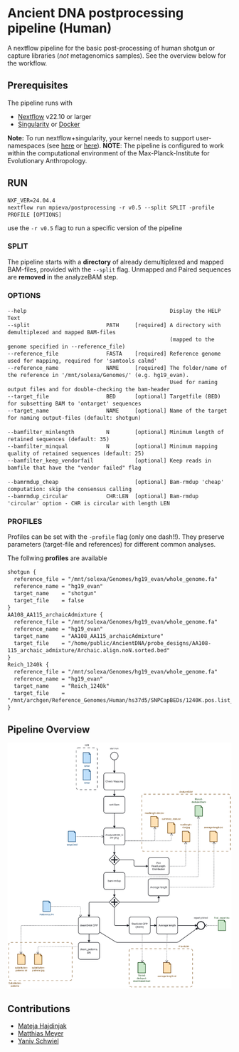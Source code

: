 # Ancient DNA postprocessing pipeline (Human)

A nextflow pipeline for the basic post-processing of human shotgun or capture libraries (_not_ metagenomics samples). See the overview below for the workflow.

## Prerequisites

The pipeline runs with 

- [Nextflow](https://www.nextflow.io/docs/latest/getstarted.html) v22.10 or larger
- [Singularity](https://sylabs.io/singularity/) or [Docker](https://www.docker.com/)

**Note:** To run nextflow+singularity, your kernel needs to support user-namespaces (see [here](https://github.com/apptainer/singularity/issues/5240#issuecomment-618405898) or [here](https://github.com/apptainer/singularity/issues/6341)).
**NOTE**: The pipeline is configured to work within the computational environment of the Max-Planck-Institute for Evolutionary Anthropology.

## RUN

```
NXF_VER=24.04.4
nextflow run mpieva/postprocessing -r v0.5 --split SPLIT -profile PROFILE [OPTIONS]
```
use the `-r v0.5` flag to run a specific version of the pipeline

### SPLIT

The pipeline starts with a **directory** of already demultiplexed and mapped BAM-files, provided with the `--split` flag. Unmapped and Paired sequences are **removed** in the analyzeBAM step. 


### OPTIONS

```
--help                                             Display the HELP Text
--split                        PATH     [required] A directory with demultiplexed and mapped BAM-files
                                                   (mapped to the genome specified in --reference_file)
--reference_file               FASTA    [required] Reference genome used for mapping, required for 'samtools calmd'
--reference_name               NAME     [required] The folder/name of the reference in '/mnt/solexa/Genomes/' (e.g. hg19_evan).
                                                   Used for naming output files and for double-checking the bam-header 
--target_file                  BED      [optional] Targetfile (BED) for subsetting BAM to 'ontarget' sequences
--target_name                  NAME     [optional] Name of the target for naming output-files (default: shotgun)

--bamfilter_minlength          N        [optional] Minimum length of retained sequences (default: 35)
--bamfilter_minqual            N        [optional] Minimum mapping quality of retained sequences (default: 25)
--bamfilter_keep_vendorfail             [optional] Keep reads in bamfile that have the "vendor failed" flag

--bamrmdup_cheap                        [optional] Bam-rmdup 'cheap' computation: skip the consensus calling
--bamrmdup_circular            CHR:LEN  [optional] Bam-rmdup 'circular' option - CHR is circular with length LEN
```

### PROFILES

Profiles can be set with the `-profile` flag (only one dash!!). They preserve parameters (target-file and references) for different common analyses.

The follwing **profiles** are available

```
shotgun {
  reference_file = "/mnt/solexa/Genomes/hg19_evan/whole_genome.fa"
  reference_name = "hg19_evan"
  target_name    = "shotgun"
  target_file    = false
}
AA108_AA115_archaicAdmixture {
  reference_file = "/mnt/solexa/Genomes/hg19_evan/whole_genome.fa"
  reference_name = "hg19_evan"
  target_name    = "AA108_AA115_archaicAdmixture"
  target_file    = "/home/public/AncientDNA/probe_designs/AA108-115_archaic_admixture/Archaic.align.noN.sorted.bed"
}
Reich_1240k {
  reference_file = "/mnt/solexa/Genomes/hg19_evan/whole_genome.fa"
  reference_name = "hg19_evan"
  target_name    = "Reich_1240k"
  target_file    = "/mnt/archgen/Reference_Genomes/Human/hs37d5/SNPCapBEDs/1240K.pos.list_hs37d5.0based.bed"
}

```

## Pipeline Overview

![Pipeline overview](assets/pipeline/postprocessing_pipeline_v0.5.svg)

## Contributions

- [Mateja Hajdinjak](https://orcid.org/0000-0002-4064-0331)
- [Matthias Meyer](https://orcid.org/0000-0002-4760-558X)
- [Yaniv Schwiel](https://github.com/yanivsw/)

